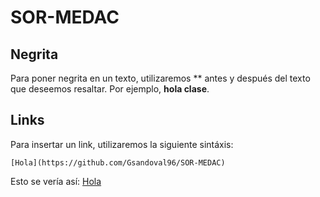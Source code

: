# SOR-MEDAC

## Negrita

Para poner negrita en un texto, utilizaremos ** antes y después del texto que deseemos resaltar. Por ejemplo, **hola clase**.

## Links

Para insertar un link, utilizaremos la siguiente sintáxis:

    [Hola](https://github.com/Gsandoval96/SOR-MEDAC)

Esto se vería así: [Hola](https://github.com/Gsandoval96/SOR-MEDAC)